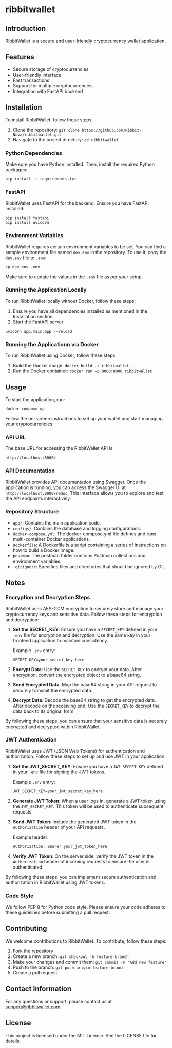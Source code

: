 # ribbitwallet

## Introduction
RibbitWallet is a secure and user-friendly cryptocurrency wallet application.

## Features
- Secure storage of cryptocurrencies
- User-friendly interface
- Fast transactions
- Support for multiple cryptocurrencies
- Integration with FastAPI backend

## Installation
To install RibbitWallet, follow these steps:
1. Clone the repository: `git clone https://github.com/Ribbit-Nova/ribbitwallet.git`
2. Navigate to the project directory: `cd ribbitwallet`

### Python Dependencies
Make sure you have Python installed. Then, install the required Python packages:
```
pip install -r requirements.txt
```

### FastAPI
RibbitWallet uses FastAPI for the backend. Ensure you have FastAPI installed:
```
pip install fastapi
pip install uvicorn
```

### Environment Variables
RibbitWallet requires certain environment variables to be set. You can find a sample environment file named `dev.env` in the repository. To use it, copy the `dev.env` file to `.env`:
```
cp dev.env .env
```
Make sure to update the values in the `.env` file as per your setup.

### Running the Application Locally
To run RibbitWallet locally without Docker, follow these steps:
1. Ensure you have all dependencies installed as mentioned in the Installation section.
2. Start the FastAPI server:
```
uvicorn app.main:app --reload
```

### Running the Applicationn via Docker
To run RibbitWallet using Docker, follow these steps:
1. Build the Docker image: `docker build -t ribbitwallet .`
2. Run the Docker container: `docker run -p 8000:8000 ribbitwallet`

## Usage
To start the application, run:
```
docker-compose up
```
Follow the on-screen instructions to set up your wallet and start managing your cryptocurrencies.

### API URL
The base URL for accessing the RibbitWallet API is:
```
http://localhost:8000/
```

### API Documentation

RibbitWallet provides API documentation using Swagger. Once the application is running, you can access the Swagger UI at `http://localhost:8000/redoc`. This interface allows you to explore and test the API endpoints interactively.

### Repository Structure
- `app/`: Contains the main application code.
- `configs/`: Contains the database and logging configurations.
- `docker-compose.yml`: The docker-compose.yml file defines and runs multi-container Docker applications.
- `Dockerfile`: A Dockerfile is a script containing a series of instructions on how to build a Docker image.
- `postman`: The postman folder contains Postman collections and environment variables.
- `.gitignore`: Specifies files and directories that should be ignored by Git.

## Notes

### Encryption and Decryption Steps

RibbitWallet uses AES-GCM encryption to securely store and manage your cryptocurrency keys and sensitive data. Follow these steps for encryption and decryption:

1. **Set the SECRET_KEY**: Ensure you have a `SECRET_KEY` defined in your `.env` file for encryption and decryption. Use the same key in your frontend application to maintain consistency.
   
   Example `.env` entry:
   ```
   SECRET_KEY=your_secret_key_here
   ```

2. **Encrypt Data**: Use the `SECRET_KEY` to encrypt your data. After encryption, convert the encrypted object to a base64 string.

3. **Send Encrypted Data**: Map the base64 string in your API request to securely transmit the encrypted data.

4. **Decrypt Data**: Decode the base64 string to get the encrypted data. After decode on the receiving end, Use the `SECRET_KEY` to decrypt the data back to its original form

By following these steps, you can ensure that your sensitive data is securely encrypted and decrypted within RibbitWallet.

### JWT Authentication

RibbitWallet uses JWT (JSON Web Tokens) for authentication and authorization. Follow these steps to set up and use JWT in your application:

1. **Set the JWT_SECRET_KEY**: Ensure you have a `JWT_SECRET_KEY` defined in your `.env` file for signing the JWT tokens.

    Example `.env` entry:
    ```
    JWT_SECRET_KEY=your_jwt_secret_key_here
    ```

2. **Generate JWT Token**: When a user logs in, generate a JWT token using the `JWT_SECRET_KEY`. This token will be used to authenticate subsequent requests.

3. **Send JWT Token**: Include the generated JWT token in the `Authorization` header of your API requests.

    Example header:
    ```
    Authorization: Bearer your_jwt_token_here
    ```

4. **Verify JWT Token**: On the server side, verify the JWT token in the `Authorization` header of incoming requests to ensure the user is authenticated.

By following these steps, you can implement secure authentication and authorization in RibbitWallet using JWT tokens.

### Code Style
We follow PEP 8 for Python code style. Please ensure your code adheres to these guidelines before submitting a pull request.

## Contributing
We welcome contributions to RibbitWallet. To contribute, follow these steps:
1. Fork the repository
2. Create a new branch: `git checkout -b feature-branch`
3. Make your changes and commit them: `git commit -m 'Add new feature'`
4. Push to the branch: `git push origin feature-branch`
5. Create a pull request

## Contact Information
For any questions or support, please contact us at support@ribbitwallet.com.

## License
This project is licensed under the MIT License. See the LICENSE file for details.